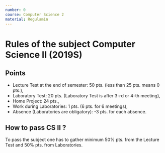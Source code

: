 ```yaml
---
number: 0
course: Computer Science 2
material: Regulamin
---
```


# Rules of the subject Computer Science II (2019S)
  
## Points
- Lecture Test at the end of semester: 50 pts. (less than 25 pts. means 0 pts.),
- Laboratory Test: 20 pts. (Laboratory Test is after 3-rd or 4-th meeting),
- Home Project: 24 pts.,
- Work during Laboratories: 1 pts. (6 pts. for 6 meetings),
- Absence (Laboratories are obligatory): -3 pts. for each absence.

## How to pass CS II ?
To pass the subject one has to gather minimum 50% pts. from the Lecture Test  and 50% pts. from Laboratories.
